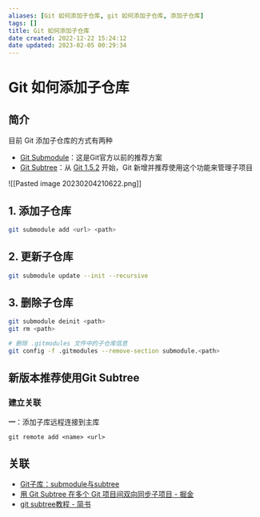 ```yaml
---
aliases: [Git 如何添加子仓库, git 如何添加子仓库, 添加子仓库]
tags: []
title: Git 如何添加子仓库
date created: 2022-12-22 15:24:12
date updated: 2023-02-05 00:29:34
---
```


# Git 如何添加子仓库

## 简介

目前 Git 添加子仓库的方式有两种

- [Git Submodule](https://link.juejin.cn?target=http%3A%2F%2Fgit-scm.com%2Fdocs%2Fgit-submodule "http://git-scm.com/docs/git-submodule")：这是Git官方以前的推荐方案
- [Git Subtree](https://link.juejin.cn?target=https%3A%2F%2Fmedium.com%2F%40porteneuve%2Fmastering-git-Subtrees-943d29a798ec "https://medium.com/@porteneuve/mastering-git-Subtrees-943d29a798ec")：从 [Git 1.5.2](https://link.juejin.cn?target=http%3A%2F%2Flwn.net%2FArticles%2F235109%2F "http://lwn.net/Articles/235109/") 开始，Git 新增并推荐使用这个功能来管理子项目

![[Pasted image 20230204210622.png]]

## 1. 添加子仓库

```bash
git submodule add <url> <path>
```

## 2. 更新子仓库

```bash
git submodule update --init --recursive
```

## 3. 删除子仓库

```bash
git submodule deinit <path>
git rm <path>

# 删除 .gitmodules 文件中的子仓库信息
git config -f .gitmodules --remove-section submodule.<path>
```

## 新版本推荐使用Git Subtree

### 建立关联

**一**：添加子库远程连接到主库

```shell
git remote add <name> <url>
```


## 关联

- [Git子库：submodule与subtree](https://juejin.cn/post/7077775905888124941)
- [用 Git Subtree 在多个 Git 项目间双向同步子项目 - 掘金](https://juejin.cn/post/6844903762176262157)
- [git subtree教程 - 简书](https://www.jianshu.com/p/d42d330bfead)
